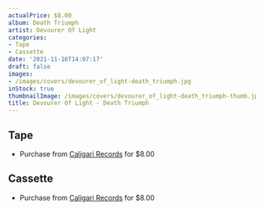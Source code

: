 ```yaml
---
actualPrice: $8.00
album: Death Triumph
artist: Devourer Of Light
categories:
- Tape
- Cassette
date: '2021-11-16T14:07:17'
draft: false
images:
- /images/covers/devourer_of_light-death_triumph.jpg
inStock: true
thumbnailImage: /images/covers/devourer_of_light-death_triumph-thumb.jpg
title: Devourer Of Light - Death Triumph
---
```


## Tape
* Purchase from [Caligari Records](https://caligarirecords.storenvy.com/products/29665996-devourer-of-light-death-triumph) for $8.00
## Cassette
* Purchase from [Caligari Records](https://caligarirecords.storenvy.com/products/29665996-devourer-of-light-death-triumph) for $8.00
